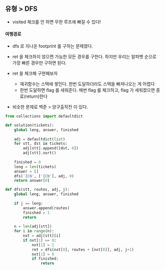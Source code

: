 ## 유형 > DFS

- visited 체크를 안 하면 무한 루프에 빠질 수 있다!



#### 여행경로

- dfs 로 지나온 footprint 를 구하는 문제였다.
- ret 을 체크하지 않으면 가능한 모든 경우를 구한다. 하지만 우리는 알파벳 순으로 가장 빠른 경우만 구하면 된다.
- ret 을 체크해 구현해보자

  - 재귀함수는 스택에 쌓인다. 한번 도달하더라도 스택을 빠져나오는 게 어렵다
  - 한번 도달하면 flag 를 세워준다. 매번 flag 를 체크하고, flag 가 세워졌으면 종료(return)한다


- 비슷한 문제로 백준 > 양구출작전 이 있다.

```python
from collections import defaultdict

def solution(tickets):
    global leng, answer, finished
    
    adj = defaultdict(list)
    for stt, dst in tickets:
        adj[stt].append([dst, 0])
        adj[stt].sort()
    
    finished = 0
    leng = len(tickets)
    answer = []
    dfs('ICN', ['ICN'], adj, 0)
    return answer[0]

def dfs(stt, routes, adj, j):
    global leng, answer, finished
    
    if j == leng:
        answer.append(routes)
        finished = 1
        return 
      
    n = len(adj[stt])
    for i in range(n):
        nxt = adj[stt][i]
        if nxt[1] == 0:
            nxt[1] = 1
            ret = dfs(nxt[0], routes + [nxt[0]], adj, j+1)
            nxt[1] = 0
            if finished:
                return 
```



